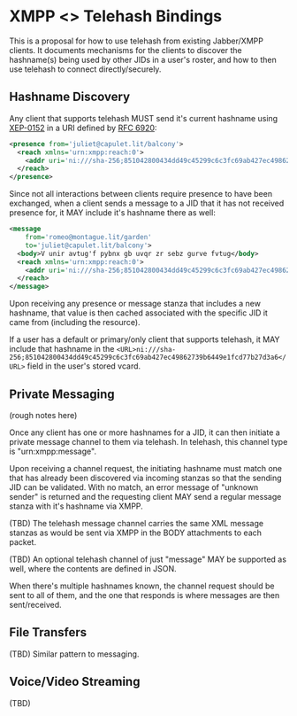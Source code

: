 XMPP <> Telehash Bindings
=========================

This is a proposal for how to use telehash from existing Jabber/XMPP clients.  It documents mechanisms for the clients to discover the hashname(s) being used by other JIDs in a user's roster, and how to then use telehash to connect directly/securely.

## Hashname Discovery

Any client that supports telehash MUST send it's current hashname using [XEP-0152](http://xmpp.org/extensions/xep-0152.html) in a URI defined by [RFC 6920](https://datatracker.ietf.org/doc/rfc6920/):

```xml
<presence from='juliet@capulet.lit/balcony'>
  <reach xmlns='urn:xmpp:reach:0'>
    <addr uri='ni:///sha-256;851042800434dd49c45299c6c3fc69ab427ec49862739b6449e1fcd77b27d3a6'/>
  </reach>
</presence>
```

Since not all interactions between clients require presence to have been exchanged, when a client sends a message to a JID that it has not received presence for, it MAY include it's hashname there as well:

```xml
<message
    from='romeo@montague.lit/garden'
    to='juliet@capulet.lit/balcony'>
  <body>V unir avtug'f pybnx gb uvqr zr sebz gurve fvtug</body>
  <reach xmlns='urn:xmpp:reach:0'>
    <addr uri='ni:///sha-256;851042800434dd49c45299c6c3fc69ab427ec49862739b6449e1fcd77b27d3a6'/>
  </reach>
</message>
```

Upon receiving any presence or message stanza that includes a new hashname, that value is then cached associated with the specific JID it came from (including the resource).

If a user has a default or primary/only client that supports telehash, it MAY include that hashname in the `<URL>ni:///sha-256;851042800434dd49c45299c6c3fc69ab427ec49862739b6449e1fcd77b27d3a6</URL>` field in the user's stored vcard.

## Private Messaging

(rough notes here)

Once any client has one or more hashnames for a JID, it can then initiate a private message channel to them via telehash. In telehash, this channel type is "urn:xmpp:message".

Upon receiving a channel request, the initiating hashname must match one that has already been discovered via incoming stanzas so that the sending JID can be validated. With no match, an error message of "unknown sender" is returned and the requesting client MAY send a regular message stanza with it's hashname via XMPP.

(TBD) The telehash message channel carries the same XML message stanzas as would be sent via XMPP in the BODY attachments to each packet.

(TBD) An optional telehash channel of just "message" MAY be supported as well, where the contents are defined in JSON.

When there's multiple hashnames known, the channel request should be sent to all of them, and the one that responds is where messages are then sent/received.

## File Transfers

(TBD) Similar pattern to messaging.

## Voice/Video Streaming

(TBD)
